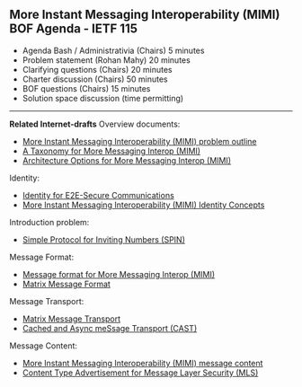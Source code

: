 ## More Instant Messaging Interoperability (MIMI) BOF Agenda - IETF 115

- Agenda Bash / Administrativia (Chairs) 5 minutes
- Problem statement (Rohan Mahy) 20 minutes
- Clarifying questions (Chairs) 20 minutes
- Charter discussion (Chairs) 50 minutes
- BOF questions (Chairs) 15 minutes
- Solution space discussion (time permitting)

---

**Related Internet-drafts**
Overview documents:
- [More Instant Messaging Interoperability (MIMI) problem outline](https://www.ietf.org/archive/id/draft-mahy-mimi-problem-outline-01.html)
- [A Taxonomy for More Messaging Interop (MIMI)](https://www.ietf.org/archive/id/draft-rosenberg-mimi-taxonomy-00.html)
- [Architecture Options for More Messaging Interop (MIMI)](https://www.ietf.org/archive/id/draft-rosenberg-mimi-arch-options-00.html)

Identity:
- [Identity for E2E-Secure Communications](https://www.ietf.org/archive/id/draft-barnes-mimi-identity-arch-00.html)
- [More Instant Messaging Interoperability (MIMI) Identity Concepts](https://www.ietf.org/archive/id/draft-mahy-mimi-identity-01.html)

Introduction problem:
- [Simple Protocol for Inviting Numbers (SPIN)](https://www.ietf.org/archive/id/draft-rosenberg-mimi-spin-00.html)

Message Format:
- [Message format for More Messaging Interop (MIMI)](https://www.ietf.org/archive/id/draft-rosenberg-mimi-msg-format-00.html)
- [Matrix Message Format](https://turt2live.github.io/ietf-mimi-matrix-message-format/draft-ralston-mimi-matrix-message-format.html)

Message Transport:
- [Matrix Message Transport](https://turt2live.github.io/ietf-mimi-matrix-transport/draft-ralston-mimi-matrix-transport.html)
- [Cached and Async meSsage Transport (CAST)](https://datatracker.ietf.org/doc/html/draft-nandakumar-mimi-transport-00)

Message Content:
- [More Instant Messaging Interoperability (MIMI) message content](https://www.ietf.org/archive/id/draft-mahy-mimi-content-01.html)
- [Content Type Advertisement for Message Layer Security (MLS)](https://www.ietf.org/archive/id/draft-mahy-mls-content-adv-00.html)

